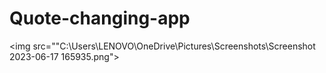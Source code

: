 # Quote-changing-app
<img src=""C:\Users\LENOVO\OneDrive\Pictures\Screenshots\Screenshot 2023-06-17 165935.png">
